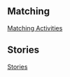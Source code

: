 <h2>Matching</h2>
<a href="https://timlev.github.io/Pre-Literate-Curriculum/matchingindex.html">Matching Activities</a>

<h2>Stories</h2>
<a href="https://timlev.github.io/Pre-Literate-Curriculum/storyindex.html">Stories</a>
